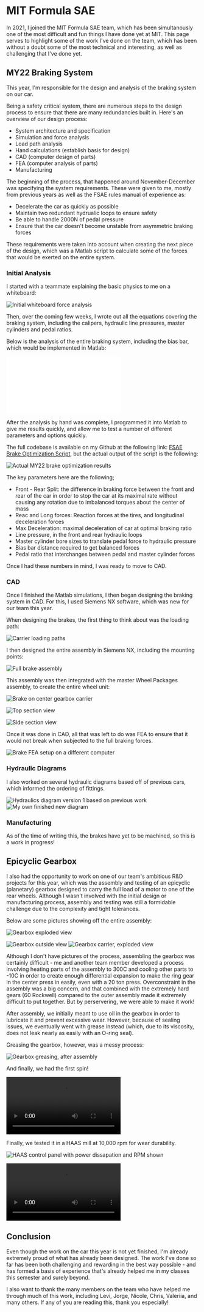 # MIT Formula SAE

In 2021, I joined the MIT Formula SAE team, which has been simultanously one of the most difficult and fun things I have done yet at MIT. This page serves to highlight some of the work I've done on the team, which has been without a doubt some of the most technical and interesting, as well as challenging that I've done yet.

## MY22 Braking System

This year, I'm responsible for the design and analysis of the braking system on our car.

Being a safety critical system, there are numerous steps to the design process to ensure that there are many redundancies built in.
Here's an overview of our design process:
- System architecture and specification
- Simulation and force analysis
- Load path analysis
- Hand calculations (establish basis for design)
- CAD (computer design of parts)
- FEA (computer analysis of parts)
- Manufacturing

The beginning of the process, that happened around November-December was specifying the system requirements. These were given to me, mostly from previous years as well as the FSAE rules manual of experience as:
- Decelerate the car as quickly as possible
- Maintain two redundant hydrualic loops to ensure safety
- Be able to handle 2000N of pedal pressure
- Ensure that the car doesn't become unstable from asymmetric braking forces

These requirements were taken into account when creating the next piece of the design, which was a Matlab script to calculate some of the forces that would be exerted on the entire system.

### Initial Analysis

I started with a teammate explaining the basic physics to me on a whiteboard:

![Initial whiteboard force analysis](initialForceAnalysis.jpg)

Then, over the coming few weeks, I wrote out all the equations covering the braking system, including the calipers, hydraulic line pressures, master cylinders and pedal ratios.

Below is the analysis of the entire braking system, including the bias bar, which would be implemented in Matlab:

![Brake analysis](brakeAnalysis.pdf)

After the analysis by hand was complete, I programmed it into Matlab to give me results quickly, and allow me to test a number of different parameters and options quickly.

The full codebase is available on my Github at the following link: [FSAE Brake Optimization Script](https://github.com/aaroexxt/FSAE-Brake-Optimization), but the actual output of the script is the following:

![Actual MY22 brake optimization results](sampleOutputMatlab.png)

The key parameters here are the following;

- Front - Rear Split: the difference in braking force between the front and rear of the car in order to stop the car at its maximal rate without causing any rotation due to imbalanced torques about the center of mass
- Reac and Long forces: Reaction forces at the tires, and longitudinal deceleration forces
- Max Deceleration: maximal deceleration of car at optimal braking ratio
- Line pressure, in the front and rear hydraulic loops
- Master cylinder bore sizes to translate pedal force to hydraulic pressure
- Bias bar distance required to get balanced forces
- Pedal ratio that interchanges between pedal and master cylinder forces

Once I had these numbers in mind, I was ready to move to CAD.

### CAD

Once I finished the Matlab simulations, I then began designing the braking system in CAD. For this, I used Siemens NX software, which was new for our team this year.

When designing the brakes, the first thing to think about was the loading path:

![Carrier loading paths](carrierForcePaths.png)

I then designed the entire assembly in Siemens NX, including the mounting points:

![Full brake assembly](brakeAssembly.png)

This assembly was then integrated with the master Wheel Packages assembly, to create the entire wheel unit:

![Brake on center gearbox carrier](brakeOnCarrier.png)

![Top section view](topSection.png)

![Side section view](sideSection.png)

Once it was done in CAD, all that was left to do was FEA to ensure that it would not break when subjected to the full braking forces.

![Brake FEA setup on a different computer](brakeFEA.jpg)


### Hydraulic Diagrams

I also worked on several hydraulic diagrams based off of previous cars, which informed the ordering of fittings.

![Hydraulics diagram version 1 based on previous work](hydraulicsV1.jpeg)
![My own finished new diagram](hydraulicsV2.png)

### Manufacturing

As of the time of writing this, the brakes have yet to be machined, so this is a work in progress!

## Epicyclic Gearbox

I also had the opportunity to work on one of our team's ambitious R&D projects for this year, which was the assembly and testing of an epicyclic (planetary) gearbox designed to carry the full load of a motor to one of the rear wheels. Although I wasn't involved with the initial design or manufacturing process, assembly and testing was still a formidable challenge due to the complexity and tight tolerances.

Below are some pictures showing off the entire assembly:

![Gearbox exploded view](gearboxExplodedView.png)

![Gearbox outside view](gearboxOutsideView.png)
![Gearbox carrier, exploded view](carrierExplodedView.png)

Although I don't have pictures of the process, assembling the gearbox was certainly difficult - me and another team member developed a process involving heating parts of the assembly to 300C and cooling other parts to -10C in order to create enough differential expansion to make the ring gear in the center press in easily, even with a 20 ton press. Overconstraint in the assembly was a big concern, and that combined with the extremely hard gears (60 Rockwell) compared to the outer assembly made it extremely difficult to put together. But by perservering, we were able to make it work!

After assembly, we initially meant to use oil in the gearbox in order to lubricate it and prevent excessive wear. However, because of sealing issues, we eventually went with grease instead (which, due to its viscosity, does not leak nearly as easily with an O-ring seal).

Greasing the gearbox, however, was a messy process:

![Gearbox greasing, after assembly](gearboxGreasing.jpg)

And finally, we had the first spin!

![First spin!](gearboxFirstSpin.mp4)

Finally, we tested it in a HAAS mill at 10,000 rpm for wear durability.

![HAAS control panel with power dissapation and RPM shown](loadsAndTesting.jpg)

![Running it in the mill](gearboxPower.mov)


## Conclusion

Even though the work on the car this year is not yet finished, I'm already extremely proud of what has already been designed. The work I've done so far has been both challenging and rewarding in the best way possible - and has formed a basis of experience that's already helped me in my classes this semester and surely beyond.

I also want to thank the many members on the team who have helped me through much of this work, including Levi, Jorge, Nicole, Chris, Valeriia, and many others. If any of you are reading this, thank you especially!
